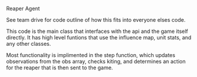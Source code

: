 Reaper Agent

See team drive for code outline of how this fits into everyone elses code. 

This code is the main class that interfaces with the api and the game itself directly. It has high level funtions that use the influence map, unit stats, and any other classes. 

Most functionality is implimented in the step function, which updates observations from the obs array, checks kiting, and determines an action for the reaper that is then sent to the game. 


